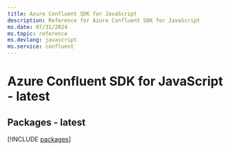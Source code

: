 ```yaml
---
title: Azure Confluent SDK for JavaScript
description: Reference for Azure Confluent SDK for JavaScript
ms.date: 07/31/2024
ms.topic: reference
ms.devlang: javascript
ms.service: confluent
---
```

# Azure Confluent SDK for JavaScript - latest
## Packages - latest
[!INCLUDE [packages](confluent-index.md)]